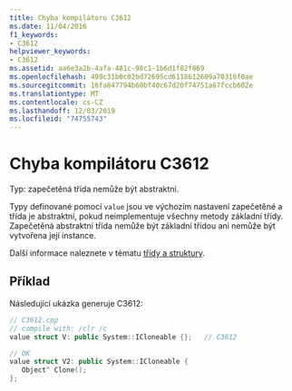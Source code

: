 ```yaml
---
title: Chyba kompilátoru C3612
ms.date: 11/04/2016
f1_keywords:
- C3612
helpviewer_keywords:
- C3612
ms.assetid: aa6e3a2b-4afa-481c-98c1-1b6d1f82f869
ms.openlocfilehash: 499c31b0c02bd72695cd6118612609a70316f0ae
ms.sourcegitcommit: 16fa847794b60bf40c67d20f74751a67fccb602e
ms.translationtype: MT
ms.contentlocale: cs-CZ
ms.lasthandoff: 12/03/2019
ms.locfileid: "74755743"
---
```

# <a name="compiler-error-c3612"></a>Chyba kompilátoru C3612

Typ: zapečetěná třída nemůže být abstraktní.

Typy definované pomocí `value` jsou ve výchozím nastavení zapečetěné a třída je abstraktní, pokud neimplementuje všechny metody základní třídy. Zapečetěná abstraktní třída nemůže být základní třídou ani nemůže být vytvořena její instance.

Další informace naleznete v tématu [třídy a struktury](../../extensions/classes-and-structs-cpp-component-extensions.md).

## <a name="example"></a>Příklad

Následující ukázka generuje C3612:

```cpp
// C3612.cpp
// compile with: /clr /c
value struct V: public System::ICloneable {};   // C3612

// OK
value struct V2: public System::ICloneable {
   Object^ Clone();
};
```
